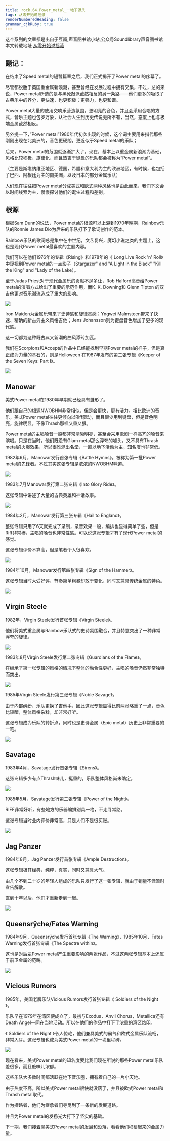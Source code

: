 ```yaml
---
title: rock.64.Power_metal_一地下源头
tags: 从零开始说摇滚
renderNumberedHeading: false
grammar_cjkRuby: true
---
```


这个系列的文章都是出自于豆瓣,声音图书馆小站,公众号Soundlibrary声音图书馆
本文转载地址 [从零开始说摇滚](https://music.163.com/#/topic?id=43436190)

## 题记：

在结束了Speed metal的短暂篇章之后，我们正式揭开了Power metal的序幕了。

尽管都脱胎于英国重金属新浪潮，甚至曾经在发展过程中拥有交集，不过，总的来说，Power metal所选的是与黑死敲派截然相反的另一条路——他们更多的吸取了古典乐中的养分，更快速，也更积极；更强力，也更和谐。

Power metal大量的使用交响乐营造氛围，更明亮的音色，并且会采用合唱的方式，音乐主题也包罗万象，从社会人生到历史传说无所不有，当然，态度上也与极端金属截然相反。

另外提一下，”Power metal”1980年代初次出现的时候，这个词主要用来指代那些刚刚出现在北美洲的，音色更硬朗，更近似于Speed metal的乐队；

后来，Power metal的范围就逐渐扩大了，现在，基本上以重金属新浪潮为基础，风格比较积极，旋律化，而且热衷于键盘的乐队都会被称为“Power metal”。

（主要是斯堪纳维亚地区、德国，希腊和意大利为主的欧洲地区，有时候，也包括了巴西、阿根廷为主的南美洲，以及日本的部分金属乐队）

人们现在往往把Power metal分成美式和欧式两种风格也是由此而来，我们下文会以时间线索为主，慢慢探讨他们的诞生过程和差别。

## 根源

根据Sam Dunn的说法，Power metal的根源可以上溯到1970年晚期，Rainbow乐队的Ronnie James Dio为后来的乐队打下了歌词创作的范本。

Rainbow乐队的歌词总是集中在中世纪，文艺复兴，魔幻小说之类的主题上，这也是现代Power metal最喜欢的主题内容。

我们可以在他们1976年的专辑《Rising》和1978年的《 Long Live Rock 'n' Roll》中窥视到Power metal的一点影子（Stargazer" and "A Light in the Black" "Kill the King" and "Lady of the Lake）。

至于Judas Priest对于现代金属乐的贡献不逞多让，Rob Halford高音给Power metal的演唱方式给出了重要的示范作用，而K. K. Downing和 Glenn Tipton 的双吉他更对音乐潮流造成了重大的影响。

![](https://raw.githubusercontent.com/OliverRen/olili_blog_img/master/rock.64.Power_metal_一地下源头/1637411359303.jpg)

Iron Maiden为金属乐带来了史诗感和旋律灵感；Yngwei Malmsteen带来了快速、精确的新古典主义风格吉他；Jens Johansson则为键盘音色增加了更多的现代感。

这一切都为这种既古典又新潮的曲风添砖加瓦。

我们在Scorpions和Accept的作品中已经能找到早期Power metal的样子，但是真正成为力量的基石的，则是Helloween 在1987年发布的第二张专辑《Keeper of the Seven Keys: Part I》。

![](https://raw.githubusercontent.com/OliverRen/olili_blog_img/master/rock.64.Power_metal_一地下源头/1637411359308.jpg)

## Manowar

美式Power metal在1980年早期就已经具有雏形了。

他们跟自己的根源NWOBHM非常相似，但是会更快，更有活力。相比欧洲的音乐，美式Power metal往往更倾向以Riff驱动，而且很少用到键盘，但是音色明亮，旋律明显，不像Thrash那样又重又狠。

Power metal的主唱嗓音一般都非常清晰明亮，甚至会采用歌剧一样高亢的嗓音来演唱。只是在当时，他们既没有Glam metal那么浮夸的噱头，又不具有Thrash metal的火爆效果，所以很难混出名堂，一直以地下活动为主，知名度也非常低。

1982年6月，Manowar发行首张专辑《Battle Hymns》。被称为第一批Power metal的先锋者。不过其实这张专辑是浓浓的NWOBHM味道。

![](https://raw.githubusercontent.com/OliverRen/olili_blog_img/master/rock.64.Power_metal_一地下源头/1637411359309.jpg)

1983年7月Manowar发行第二张专辑《Into Glory Ride》。

这张专辑中讲述了大量的古典英雄和神话故事。

![](https://raw.githubusercontent.com/OliverRen/olili_blog_img/master/rock.64.Power_metal_一地下源头/1637411359310.jpg)

1984年2月，Manowar发行第三张专辑《Hail to England》。

整张专辑只用了6天就完成了录制，录音效果一般，编排也显得简单了些，但是Riff非常棒，主唱的嗓音也非常性感。可以说这张专辑才有了现代Power metal的感觉。

这张专辑评价不算高，但是笔者个人很喜欢。

![](https://raw.githubusercontent.com/OliverRen/olili_blog_img/master/rock.64.Power_metal_一地下源头/1637411359319.jpg)

1984年10月，Manowar发行第四张专辑《Sign of the Hammer》。

这张专辑当时大受好评，节奏简单粗暴却敢于变化，同时又兼具传统金属的特色。

![](https://raw.githubusercontent.com/OliverRen/olili_blog_img/master/rock.64.Power_metal_一地下源头/1637411359320.jpg)

## Virgin Steele

1982年，Virgin Steele发行首张专辑《Virgin Steele》。

他们将美式重金属与Rainbow乐队式的史诗氛围融合，并且特意突出了一种非常浮夸的旋律。

![](https://raw.githubusercontent.com/OliverRen/olili_blog_img/master/rock.64.Power_metal_一地下源头/1637411359311.jpg)

1983年8月Virgin Steele发行第二张专辑《Guardians of the Flame》。

在继承了第一张专辑的风格的情况下整体的融合性更好，主唱的嗓音仍然非常独特而突出。

![](https://raw.githubusercontent.com/OliverRen/olili_blog_img/master/rock.64.Power_metal_一地下源头/1637411359312.jpg)

1985年Virgin Steele发行第三张专辑《Noble Savage》。

由于内部纠纷，乐队更换了吉他手，因此这张专辑显得比前两张略重了一点，音色比较暗，整体风格杂糅，却非常好听。

这张专辑成为乐队的转折点，同时也是史诗金属（Epic metal）历史上非常重要的一笔。

![](https://raw.githubusercontent.com/OliverRen/olili_blog_img/master/rock.64.Power_metal_一地下源头/1637411359313.jpg)

## Savatage

1983年4月，Savatage发行首张专辑《Sirens》。

这张专辑多少有点Thrash味儿，挺重的，乐队整体风格尚未确定。

![](https://raw.githubusercontent.com/OliverRen/olili_blog_img/master/rock.64.Power_metal_一地下源头/1637411359314.jpg)

1985年5月，Savatage发行第二张专辑《Power of the Night》。

RIFF非常好听，有些地方的乐器编排别具一格，不走寻常路。

这张专辑当时业内评价非常高，只是人们不是很买账。

![](https://raw.githubusercontent.com/OliverRen/olili_blog_img/master/rock.64.Power_metal_一地下源头/1637411359315.jpg)

## Jag Panzer

1984年8月，Jag Panzer发行首张专辑《Ample Destruction》。

这张专辑极其经典，纯粹，真实，同时又兼具大气。

由几个不到二十岁的年轻人组成的乐队只发行了这一张专辑，就由于销量不佳暂时宣告解散。

直到十年以后，他们才重新走到一起。

![](https://raw.githubusercontent.com/OliverRen/olili_blog_img/master/rock.64.Power_metal_一地下源头/1637411359316.jpg)

## Queensrÿche/Fates Warning

1984年9月，Queensrÿche发行首张专辑《The Warning》，1985年10月，Fates Warning发行首张专辑《The Spectre within》。

这也是对后辈Power metal产生重要影响的两张作品，不过这两张专辑基本上还属于前卫金属的范畴。

![](https://raw.githubusercontent.com/OliverRen/olili_blog_img/master/rock.64.Power_metal_一地下源头/1637411359317.jpg)

## Vicious Rumors

1985年，美国老牌乐队Vicious Rumors发行首张专辑《 Soldiers of the Night 》。

乐队早在1979年在湾区便成立了，最初与Exodus，Anvil Chorus，Metallica还有Death Angel一同在当地活动。所以在他们的作品中打下了浓重的湾区烙印。

《 Soldiers of the Night 》令人惊艳，他们兼具美式的霸气和欧式金属乐队流畅，非常入耳。这张专辑也成为美式Power metal的一块里程碑。

![](https://raw.githubusercontent.com/OliverRen/olili_blog_img/master/rock.64.Power_metal_一地下源头/1637411359318.jpg)

现在看来，美式Power metal的知名度要比我们现在所说的那些Power metal乐队差很多，而且敲味儿浓郁。

这些乐队大多数时间都活跃在地下音乐圈，拥有着自己的一片小天地。

由于热度不高，所以美式Power metal很快就没落了，并且被欧式Power metal和Thrash metal取代。

作为探路者，他们为继承者们寻觅到了一条新的发展道路。

并且为Power metal的发扬光大打下了坚实的基础。

下一期，我们接着聊美式Power metal的发展和没落，看看他们积蓄起来的金属力量。